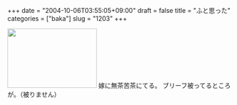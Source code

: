 +++
date = "2004-10-06T03:55:05+09:00"
draft = false
title = "ふと思った"
categories = ["baka"]
slug = "1203"
+++

<img src="http://ieiriblog.jugem.jp/?image=4044" width="200" height="133" alt="" class="pict" />
嫁に無茶苦茶にてる。
ブリーフ被ってるところが。（被りません）
